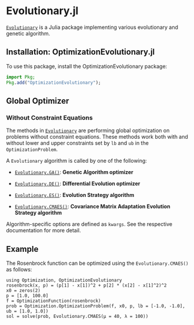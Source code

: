 # Evolutionary.jl

[`Evolutionary`](https://github.com/wildart/Evolutionary.jl) is a Julia package implementing various evolutionary and genetic algorithm.

## Installation: OptimizationEvolutionary.jl

To use this package, install the OptimizationEvolutionary package:

```julia
import Pkg;
Pkg.add("OptimizationEvolutionary");
```

## Global Optimizer

### Without Constraint Equations

The methods in [`Evolutionary`](https://github.com/wildart/Evolutionary.jl) are performing global optimization on problems without
constraint equations. These methods work both with and without lower and upper constraints set by `lb` and `ub` in the `OptimizationProblem`.

A `Evolutionary` algorithm is called by one of the following:

  - [`Evolutionary.GA()`](https://wildart.github.io/Evolutionary.jl/stable/ga/): **Genetic Algorithm optimizer**

  - [`Evolutionary.DE()`](https://wildart.github.io/Evolutionary.jl/stable/de/): **Differential Evolution optimizer**
  - [`Evolutionary.ES()`](https://wildart.github.io/Evolutionary.jl/stable/es/): **Evolution Strategy algorithm**
  - [`Evolutionary.CMAES()`](https://wildart.github.io/Evolutionary.jl/stable/cmaes/): **Covariance Matrix Adaptation Evolution Strategy algorithm**

Algorithm-specific options are defined as `kwargs`. See the respective documentation for more detail.

## Example

The Rosenbrock function can be optimized using the `Evolutionary.CMAES()` as follows:

```@example Evolutionary
using Optimization, OptimizationEvolutionary
rosenbrock(x, p) = (p[1] - x[1])^2 + p[2] * (x[2] - x[1]^2)^2
x0 = zeros(2)
p = [1.0, 100.0]
f = OptimizationFunction(rosenbrock)
prob = Optimization.OptimizationProblem(f, x0, p, lb = [-1.0, -1.0], ub = [1.0, 1.0])
sol = solve(prob, Evolutionary.CMAES(μ = 40, λ = 100))
```
